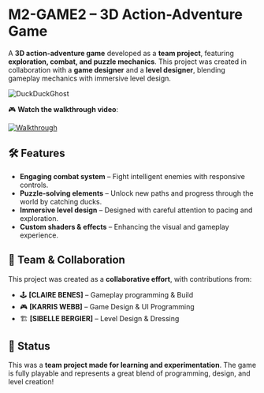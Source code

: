 # M2-GAME2 – 3D Action-Adventure Game  

A **3D action-adventure game** developed as a **team project**, featuring **exploration, combat, and puzzle mechanics**. This project was created in collaboration with a **game designer** and a **level designer**, blending gameplay mechanics with immersive level design.  

![DuckDuckGhost](https://github.com/user-attachments/assets/e27954f2-e4e1-4243-ab80-35884107bf34)

🎮 **Watch the walkthrough video**:  

[![Walkthrough](https://img.youtube.com/vi/W1ffo7ylHYQ/0.jpg)](https://youtu.be/W1ffo7ylHYQ)  

## 🛠️ Features  

- **Engaging combat system** – Fight intelligent enemies with responsive controls.  
- **Puzzle-solving elements** – Unlock new paths and progress through the world by catching ducks.  
- **Immersive level design** – Designed with careful attention to pacing and exploration.  
- **Custom shaders & effects** – Enhancing the visual and gameplay experience.  

## 👥 Team & Collaboration  

This project was created as a **collaborative effort**, with contributions from:  

- 🕹️ **[CLAIRE BENES]** – Gameplay programming & Build 
- 🎮 **[KARRIS WEBB]** – Game Design & UI Programming 
- 🏗️ **[SIBELLE BERGIER]** – Level Design & Dressing


## 📌 Status  

This was a **team project made for learning and experimentation**. The game is fully playable and represents a great blend of programming, design, and level creation!  
